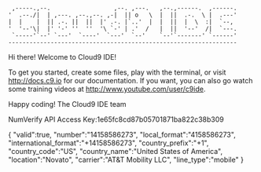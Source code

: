 
     ,-----.,--.                  ,--. ,---.   ,--.,------.  ,------.
    '  .--./|  | ,---. ,--.,--. ,-|  || o   \  |  ||  .-.  \ |  .---'
    |  |    |  || .-. ||  ||  |' .-. |`..'  |  |  ||  |  \  :|  `--, 
    '  '--'\|  |' '-' ''  ''  '\ `-' | .'  /   |  ||  '--'  /|  `---.
     `-----'`--' `---'  `----'  `---'  `--'    `--'`-------' `------'
    ----------------------------------------------------------------- 


Hi there! Welcome to Cloud9 IDE!

To get you started, create some files, play with the terminal,
or visit http://docs.c9.io for our documentation.
If you want, you can also go watch some training videos at
http://www.youtube.com/user/c9ide.

Happy coding!
The Cloud9 IDE team

NumVerify API Access Key:1e65fc8cd87b05701871ba822c38b309


{
  "valid":true,
  "number":"14158586273",
  "local_format":"4158586273",
  "international_format":"+14158586273",
  "country_prefix":"+1",
  "country_code":"US",
  "country_name":"United States of America",
  "location":"Novato",
  "carrier":"AT&T Mobility LLC",
  "line_type":"mobile"
}